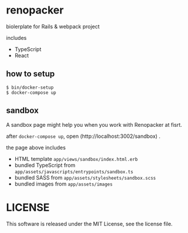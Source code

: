 # renopacker

biolerplate for Rails & webpack project 

includes
* TypeScript
* React

## how to setup

```
$ bin/docker-setup
$ docker-compose up
```

## sandbox
A sandbox page might help you when you work with Renopacker at fisrt.

after `docker-compose up`, open (http://localhost:3002/sandbox) .

the page above includes

* HTML template `app/views/sandbox/index.html.erb`
* bundled TypeScript from `app/assets/javascripts/entrypoints/sandbox.ts`
* bundled SASS from `app/assets/stylesheets/sandbox.scss` 
* bundled images from `app/assets/images`

# LICENSE
This software is released under the MIT License, see the license file.
